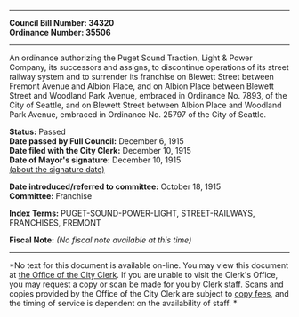 * * * * *  
  
**Council Bill Number: [](#h0)[](#h2)34320**   
**Ordinance Number: 35506**  
  
* * * * *  
  
An ordinance authorizing the Puget Sound Traction, Light & Power Company, its successors and assigns, to discontinue operations of its street railway system and to surrender its franchise on Blewett Street between Fremont Avenue and Albion Place, and on Albion Place between Blewett Street and Woodland Park Avenue, embraced in Ordinance No. 7893, of the City of Seattle, and on Blewett Street between Albion Place and Woodland Park Avenue, embraced in Ordinance No. 25797 of the City of Seattle.  
  
**Status:** Passed   
**Date passed by Full Council:** December 6, 1915   
**Date filed with the City Clerk:** December 10, 1915   
**Date of Mayor's signature:** December 10, 1915   
[(about the signature date)](/~public/approvaldate.htm)   
  
  
**Date introduced/referred to committee:** October 18, 1915   
**Committee:** Franchise   
  
**Index Terms:** PUGET-SOUND-POWER-LIGHT, STREET-RAILWAYS, FRANCHISES, FREMONT  
  
**Fiscal Note:** *(No fiscal note available at this time)*  
  
* * * * *  
  
*No text for this document is available on-line. You may view this document at [the Office of the City Clerk](http://www.seattle.gov/leg/clerk/contactUs.htm). If you are unable to visit the Clerk's Office, you may request a copy or scan be made for you by Clerk staff. Scans and copies provided by the Office of the City Clerk are subject to [copy fees](http://clerk.seattle.gov/~public/clerkfees.htm), and the timing of service is dependent on the availability of staff. *  
  
  
